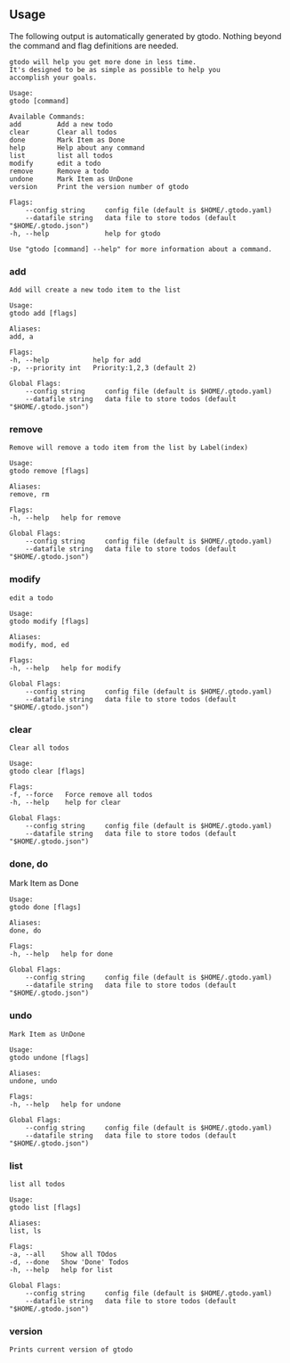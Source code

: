 ## Usage

The following output is automatically generated by gtodo. Nothing beyond the
command and flag definitions are needed.

    gtodo will help you get more done in less time.
    It's designed to be as simple as possible to help you
    accomplish your goals.

    Usage:
    gtodo [command]

    Available Commands:
    add         Add a new todo
    clear       Clear all todos
    done        Mark Item as Done
    help        Help about any command
    list        list all todos
    modify      edit a todo
    remove      Remove a todo
    undone      Mark Item as UnDone
    version     Print the version number of gtodo

    Flags:
        --config string     config file (default is $HOME/.gtodo.yaml)
        --datafile string   data file to store todos (default "$HOME/.gtodo.json")
    -h, --help              help for gtodo

    Use "gtodo [command] --help" for more information about a command.

### add

    Add will create a new todo item to the list

    Usage:
    gtodo add [flags]

    Aliases:
    add, a

    Flags:
    -h, --help           help for add
    -p, --priority int   Priority:1,2,3 (default 2)

    Global Flags:
        --config string     config file (default is $HOME/.gtodo.yaml)
        --datafile string   data file to store todos (default "$HOME/.gtodo.json")

### remove

    Remove will remove a todo item from the list by Label(index)

    Usage:
    gtodo remove [flags]

    Aliases:
    remove, rm

    Flags:
    -h, --help   help for remove

    Global Flags:
        --config string     config file (default is $HOME/.gtodo.yaml)
        --datafile string   data file to store todos (default "$HOME/.gtodo.json")

### modify

    edit a todo

    Usage:
    gtodo modify [flags]

    Aliases:
    modify, mod, ed

    Flags:
    -h, --help   help for modify

    Global Flags:
        --config string     config file (default is $HOME/.gtodo.yaml)
        --datafile string   data file to store todos (default "$HOME/.gtodo.json")

### clear

    Clear all todos

    Usage:
    gtodo clear [flags]

    Flags:
    -f, --force   Force remove all todos
    -h, --help    help for clear

    Global Flags:
        --config string     config file (default is $HOME/.gtodo.yaml)
        --datafile string   data file to store todos (default "$HOME/.gtodo.json")

### done, do

Mark Item as Done

    Usage:
    gtodo done [flags]

    Aliases:
    done, do

    Flags:
    -h, --help   help for done

    Global Flags:
        --config string     config file (default is $HOME/.gtodo.yaml)
        --datafile string   data file to store todos (default "$HOME/.gtodo.json")

### undo

    Mark Item as UnDone

    Usage:
    gtodo undone [flags]

    Aliases:
    undone, undo

    Flags:
    -h, --help   help for undone

    Global Flags:
        --config string     config file (default is $HOME/.gtodo.yaml)
        --datafile string   data file to store todos (default "$HOME/.gtodo.json")

### list

    list all todos

    Usage:
    gtodo list [flags]

    Aliases:
    list, ls

    Flags:
    -a, --all    Show all TOdos
    -d, --done   Show 'Done' Todos
    -h, --help   help for list

    Global Flags:
        --config string     config file (default is $HOME/.gtodo.yaml)
        --datafile string   data file to store todos (default "$HOME/.gtodo.json")

### version

    Prints current version of gtodo
